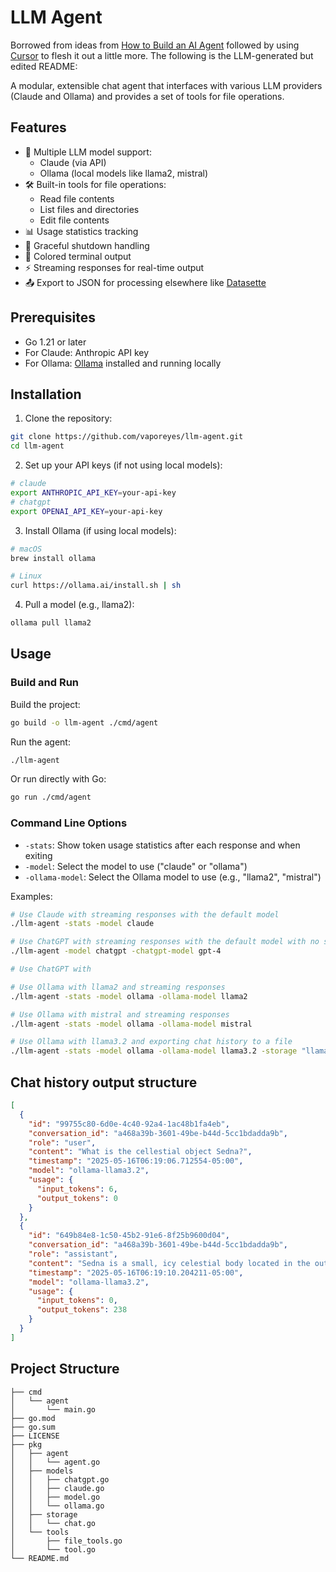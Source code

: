 # LLM Agent

Borrowed from ideas from [How to Build an AI Agent](https://ampcode.com/how-to-build-an-agent) followed by using [Cursor](cursor.com) to flesh it out a little more. The following is the LLM-generated but edited README:

A modular, extensible chat agent that interfaces with various LLM providers (Claude and Ollama) and provides a set of tools for file operations.

## Features

- 🤖 Multiple LLM model support:
  - Claude (via API)
  - Ollama (local models like llama2, mistral)
- 🛠️ Built-in tools for file operations:
  - Read file contents
  - List files and directories
  - Edit file contents
- 📊 Usage statistics tracking
- 🔄 Graceful shutdown handling
- 🎨 Colored terminal output
- ⚡ Streaming responses for real-time output
- 📤 Export to JSON for processing elsewhere like [Datasette](https://datasette.io/)

## Prerequisites

- Go 1.21 or later
- For Claude: Anthropic API key
- For Ollama: [Ollama](https://ollama.ai) installed and running locally

## Installation

1. Clone the repository:

```bash
git clone https://github.com/vaporeyes/llm-agent.git
cd llm-agent
```

2. Set up your API keys (if not using local models):

```bash
# claude
export ANTHROPIC_API_KEY=your-api-key
# chatgpt
export OPENAI_API_KEY=your-api-key
```

3. Install Ollama (if using local models):

```bash
# macOS
brew install ollama

# Linux
curl https://ollama.ai/install.sh | sh
```

4. Pull a model (e.g., llama2):

```bash
ollama pull llama2
```

## Usage

### Build and Run

Build the project:

```bash
go build -o llm-agent ./cmd/agent
```

Run the agent:

```bash
./llm-agent
```

Or run directly with Go:

```bash
go run ./cmd/agent
```

### Command Line Options

- `-stats`: Show token usage statistics after each response and when exiting
- `-model`: Select the model to use ("claude" or "ollama")
- `-ollama-model`: Select the Ollama model to use (e.g., "llama2", "mistral")

Examples:

```bash
# Use Claude with streaming responses with the default model
./llm-agent -stats -model claude

# Use ChatGPT with streaming responses with the default model with no stats
./llm-agent -model chatgpt -chatgpt-model gpt-4

# Use ChatGPT with 

# Use Ollama with llama2 and streaming responses
./llm-agent -stats -model ollama -ollama-model llama2

# Use Ollama with mistral and streaming responses
./llm-agent -stats -model ollama -ollama-model mistral

# Use Ollama with llama3.2 and exporting chat history to a file
./llm-agent -stats -model ollama -ollama-model llama3.2 -storage "llama32
```

## Chat history output structure

```json
[
  {
    "id": "99755c80-6d0e-4c40-92a4-1ac48b1fa4eb",
    "conversation_id": "a468a39b-3601-49be-b44d-5cc1bdadda9b",
    "role": "user",
    "content": "What is the cellestial object Sedna?",
    "timestamp": "2025-05-16T06:19:06.712554-05:00",
    "model": "ollama-llama3.2",
    "usage": {
      "input_tokens": 6,
      "output_tokens": 0
    }
  },
  {
    "id": "649b84e8-1c50-45b2-91e6-8f25b9600d04",
    "conversation_id": "a468a39b-3601-49be-b44d-5cc1bdadda9b",
    "role": "assistant",
    "content": "Sedna is a small, icy celestial body located in the outer reaches of the Solar System. It was discovered on November 14, 2003, by a team of astronomers led by Mike Brown at Caltech.\n\nSedna is estimated to be about 1,000 kilometers (620 miles) in diameter and has an extremely elliptical orbit that takes it from the Oort Cloud, a region of icy bodies surrounding the Sun, to as close as 28 astronomical units (AU) from the Sun. One astronomical unit is the average distance between the Earth and the Sun.\n\nSedna's orbital period is estimated to be around 11,400 years, which means it takes the object nearly 12,000 years to complete one orbit around the Sun. This makes Sedna one of the most distant known objects in the Solar System.\n\nDespite its small size, Sedna is thought to be a significant discovery because it may be a representative of a new class of objects that were previously unknown. It's also believed to be a possible source of comets and other short-period icy bodies in the outer reaches of the Solar System.\n\nSedna was named after the Inuit goddess of sea ice and mist, Sedna, who is said to live in the outer reaches of the world. The discovery of Sedna has helped scientists better understand the outer limits of the Solar System and the origins of comets and other icy bodies that originate from the Oort Cloud.",
    "timestamp": "2025-05-16T06:19:10.204211-05:00",
    "model": "ollama-llama3.2",
    "usage": {
      "input_tokens": 0,
      "output_tokens": 238
    }
  }
]
```

## Project Structure

```text
├── cmd
│   └── agent
│       └── main.go
├── go.mod
├── go.sum
├── LICENSE
├── pkg
│   ├── agent
│   │   └── agent.go
│   ├── models
│   │   ├── chatgpt.go
│   │   ├── claude.go
│   │   ├── model.go
│   │   └── ollama.go
│   ├── storage
│   │   └── chat.go
│   └── tools
│       ├── file_tools.go
│       └── tool.go
└── README.md
```
